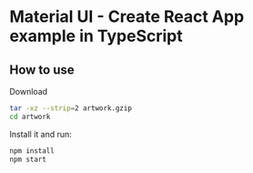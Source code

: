 # Material UI - Create React App example in TypeScript

## How to use

Download 

<!-- #default-branch-switch -->

```bash
tar -xz --strip=2 artwork.gzip
cd artwork
```

Install it and run:

```bash
npm install
npm start
```